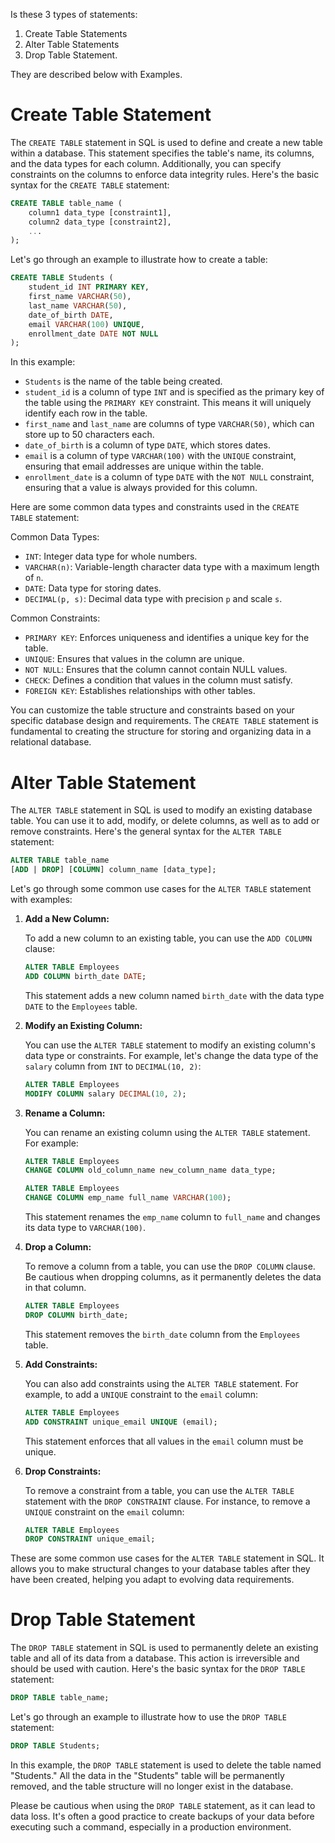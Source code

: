 Is these 3 types of statements:
1. Create Table Statements
2. Alter Table Statements
3. Drop Table Statement.

They are described below with Examples.
# Create Table Statement
The `CREATE TABLE` statement in SQL is used to define and create a new table within a database. This statement specifies the table's name, its columns, and the data types for each column. Additionally, you can specify constraints on the columns to enforce data integrity rules. Here's the basic syntax for the `CREATE TABLE` statement:

```sql
CREATE TABLE table_name (
    column1 data_type [constraint1],
    column2 data_type [constraint2],
    ...
);
```

Let's go through an example to illustrate how to create a table:

```sql
CREATE TABLE Students (
    student_id INT PRIMARY KEY,
    first_name VARCHAR(50),
    last_name VARCHAR(50),
    date_of_birth DATE,
    email VARCHAR(100) UNIQUE,
    enrollment_date DATE NOT NULL
);
```

In this example:

- `Students` is the name of the table being created.
- `student_id` is a column of type `INT` and is specified as the primary key of the table using the `PRIMARY KEY` constraint. This means it will uniquely identify each row in the table.
- `first_name` and `last_name` are columns of type `VARCHAR(50)`, which can store up to 50 characters each.
- `date_of_birth` is a column of type `DATE`, which stores dates.
- `email` is a column of type `VARCHAR(100)` with the `UNIQUE` constraint, ensuring that email addresses are unique within the table.
- `enrollment_date` is a column of type `DATE` with the `NOT NULL` constraint, ensuring that a value is always provided for this column.

Here are some common data types and constraints used in the `CREATE TABLE` statement:

Common Data Types:
- `INT`: Integer data type for whole numbers.
- `VARCHAR(n)`: Variable-length character data type with a maximum length of `n`.
- `DATE`: Data type for storing dates.
- `DECIMAL(p, s)`: Decimal data type with precision `p` and scale `s`.

Common Constraints:
- `PRIMARY KEY`: Enforces uniqueness and identifies a unique key for the table.
- `UNIQUE`: Ensures that values in the column are unique.
- `NOT NULL`: Ensures that the column cannot contain NULL values.
- `CHECK`: Defines a condition that values in the column must satisfy.
- `FOREIGN KEY`: Establishes relationships with other tables.

You can customize the table structure and constraints based on your specific database design and requirements. The `CREATE TABLE` statement is fundamental to creating the structure for storing and organizing data in a relational database.


# Alter Table Statement
The `ALTER TABLE` statement in SQL is used to modify an existing database table. You can use it to add, modify, or delete columns, as well as to add or remove constraints. Here's the general syntax for the `ALTER TABLE` statement:

```sql
ALTER TABLE table_name
[ADD | DROP] [COLUMN] column_name [data_type];
```

Let's go through some common use cases for the `ALTER TABLE` statement with examples:

1. **Add a New Column:**

   To add a new column to an existing table, you can use the `ADD COLUMN` clause:

   ```sql
   ALTER TABLE Employees
   ADD COLUMN birth_date DATE;
   ```

   This statement adds a new column named `birth_date` with the data type `DATE` to the `Employees` table.

2. **Modify an Existing Column:**

   You can use the `ALTER TABLE` statement to modify an existing column's data type or constraints. For example, let's change the data type of the `salary` column from `INT` to `DECIMAL(10, 2)`:

   ```sql
   ALTER TABLE Employees
   MODIFY COLUMN salary DECIMAL(10, 2);
   ```

3. **Rename a Column:**

   You can rename an existing column using the `ALTER TABLE` statement. For example:

   ```sql
   ALTER TABLE Employees
   CHANGE COLUMN old_column_name new_column_name data_type;
   ```

   ```sql
   ALTER TABLE Employees
   CHANGE COLUMN emp_name full_name VARCHAR(100);
   ```

   This statement renames the `emp_name` column to `full_name` and changes its data type to `VARCHAR(100)`.

4. **Drop a Column:**

   To remove a column from a table, you can use the `DROP COLUMN` clause. Be cautious when dropping columns, as it permanently deletes the data in that column.

   ```sql
   ALTER TABLE Employees
   DROP COLUMN birth_date;
   ```

   This statement removes the `birth_date` column from the `Employees` table.

5. **Add Constraints:**

   You can also add constraints using the `ALTER TABLE` statement. For example, to add a `UNIQUE` constraint to the `email` column:

   ```sql
   ALTER TABLE Employees
   ADD CONSTRAINT unique_email UNIQUE (email);
   ```

   This statement enforces that all values in the `email` column must be unique.

6. **Drop Constraints:**

   To remove a constraint from a table, you can use the `ALTER TABLE` statement with the `DROP CONSTRAINT` clause. For instance, to remove a `UNIQUE` constraint on the `email` column:

   ```sql
   ALTER TABLE Employees
   DROP CONSTRAINT unique_email;
   ```

These are some common use cases for the `ALTER TABLE` statement in SQL. It allows you to make structural changes to your database tables after they have been created, helping you adapt to evolving data requirements.


# Drop Table Statement 

The `DROP TABLE` statement in SQL is used to permanently delete an existing table and all of its data from a database. This action is irreversible and should be used with caution. Here's the basic syntax for the `DROP TABLE` statement:

```sql
DROP TABLE table_name;
```

Let's go through an example to illustrate how to use the `DROP TABLE` statement:

```sql
DROP TABLE Students;
```

In this example, the `DROP TABLE` statement is used to delete the table named "Students." All the data in the "Students" table will be permanently removed, and the table structure will no longer exist in the database.

Please be cautious when using the `DROP TABLE` statement, as it can lead to data loss. It's often a good practice to create backups of your data before executing such a command, especially in a production environment.